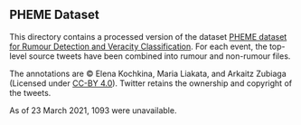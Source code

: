 ## PHEME Dataset

This directory contains a processed version of the dataset [PHEME dataset for Rumour Detection and Veracity Classification](https://doi.org/10.6084/m9.figshare.6392078.v1). For each event, the top-level source tweets have been combined into rumour and non-rumour files.

The annotations are &copy; Elena Kochkina, Maria Liakata, and Arkaitz Zubiaga (Licensed under [CC-BY 4.0](http://creativecommons.org/licenses/by/4.0/)). Twitter retains the ownership and copyright of the tweets.

As of 23 March 2021, 1093 were unavailable.